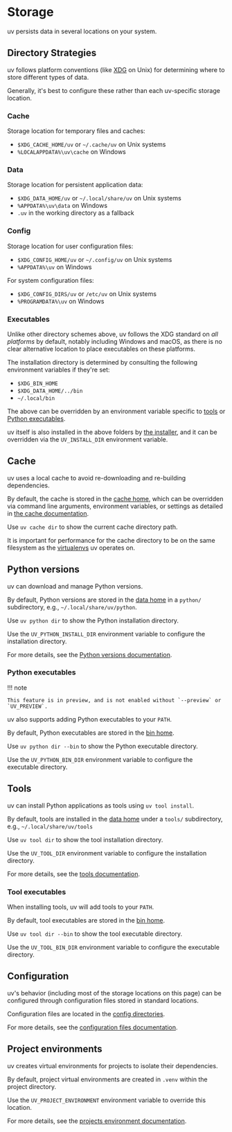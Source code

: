 # Storage

uv persists data in several locations on your system.

## Directory Strategies

uv follows platform conventions (like
[XDG](https://specifications.freedesktop.org/basedir-spec/latest/) on Unix) for determining where to
store different types of data.

Generally, it's best to configure these rather than each uv-specific storage location.

### Cache

Storage location for temporary files and caches:

- `$XDG_CACHE_HOME/uv` or `~/.cache/uv` on Unix systems
- `%LOCALAPPDATA%\uv\cache` on Windows

### Data

Storage location for persistent application data:

- `$XDG_DATA_HOME/uv` or `~/.local/share/uv` on Unix systems
- `%APPDATA%\uv\data` on Windows
- `.uv` in the working directory as a fallback

### Config

Storage location for user configuration files:

- `$XDG_CONFIG_HOME/uv` or `~/.config/uv` on Unix systems
- `%APPDATA%\uv` on Windows

For system configuration files:

- `$XDG_CONFIG_DIRS/uv` or `/etc/uv` on Unix systems
- `%PROGRAMDATA%\uv` on Windows

### Executables

Unlike other directory schemes above, uv follows the XDG standard on _all platforms_ by default,
notably including Windows and macOS, as there is no clear alternative location to place executables
on these platforms.

The installation directory is determined by consulting the following environment variables if
they're set:

- `$XDG_BIN_HOME`
- `$XDG_DATA_HOME/../bin`
- `~/.local/bin`

The above can be overridden by an environment variable specific to [tools](#tool-executables) or
[Python executables](#python-executables).

uv itself is also installed in the above folders by [the installer](./installer.md), and it can be
overridden via the `UV_INSTALL_DIR` environment variable.

## Cache

uv uses a local cache to avoid re-downloading and re-building dependencies.

By default, the cache is stored in the [cache home](#cache), which can be overridden via command
line arguments, environment variables, or settings as detailed in
[the cache documentation](../concepts/cache.md#cache-directory).

Use `uv cache dir` to show the current cache directory path.

It is important for performance for the cache directory to be on the same filesystem as the
[virtualenvs](#project-environments) uv operates on.

## Python versions

uv can download and manage Python versions.

By default, Python versions are stored in the [data home](#data) in a `python/` subdirectory, e.g.,
`~/.local/share/uv/python`.

Use `uv python dir` to show the Python installation directory.

Use the `UV_PYTHON_INSTALL_DIR` environment variable to configure the installation directory.

For more details, see the [Python versions documentation](../concepts/python-versions.md).

### Python executables

!!! note

    This feature is in preview, and is not enabled without `--preview` or `UV_PREVIEW`.

uv also supports adding Python executables to your `PATH`.

By default, Python executables are stored in the [bin home](#executables).

Use `uv python dir --bin` to show the Python executable directory.

Use the `UV_PYTHON_BIN_DIR` environment variable to configure the executable directory.

## Tools

uv can install Python applications as tools using `uv tool install`.

By default, tools are installed in the [data home](#data) under a `tools/` subdirectory, e.g.,
`~/.local/share/uv/tools`

Use `uv tool dir` to show the tool installation directory.

Use the `UV_TOOL_DIR` environment variable to configure the installation directory.

For more details, see the [tools documentation](../concepts/tools.md).

### Tool executables

When installing tools, uv will add tools to your `PATH`.

By default, tool executables are stored in the [bin home](#executables).

Use `uv tool dir --bin` to show the tool executable directory.

Use the `UV_TOOL_BIN_DIR` environment variable to configure the executable directory.

## Configuration

uv's behavior (including most of the storage locations on this page) can be configured through
configuration files stored in standard locations.

Configuration files are located in the [config directories](#config).

For more details, see the [configuration files documentation](../concepts/configuration-files.md).

## Project environments

uv creates virtual environments for projects to isolate their dependencies.

By default, project virtual environments are created in `.venv` within the project directory.

Use the `UV_PROJECT_ENVIRONMENT` environment variable to override this location.

For more details, see the
[projects environment documentation](../concepts/projects/config.md#project-environment-path).
